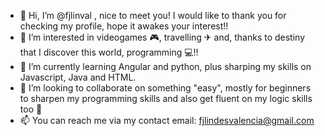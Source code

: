 - 👋 Hi, I’m @fjlinval , nice to meet you!
I would like to thank you for checking my profile, hope it awakes your interest!!
- 👀 I’m interested in videogames 🎮, travelling ✈ and, thanks to destiny that I discover this world, programming 💻!!
- 🌱 I’m currently learning Angular and python, plus sharping my skills on Javascript, Java and HTML.
- 💞️ I’m looking to collaborate on something "easy", mostly for beginners to sharpen my programming skills and also get fluent on my logic skills too 🧠
- 📫 You can reach me via my contact email: fjlindesvalencia@gmail.com

<!---
fjlinval/fjlinval is a ✨ special ✨ repository because its `READMYSELF.md` (this file) appears on your GitHub profile.
You can click the Preview link to take a look at your changes.
--->
